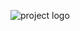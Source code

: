 ![project logo](https://github.com/Team-CMD/SPTJ-GUIGame/blob/main/Resource/wiki_src/Project_Logo.png)

